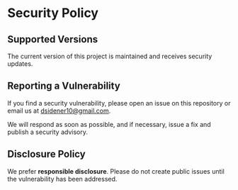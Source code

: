 # Security Policy

## Supported Versions

The current version of this project is maintained and receives security updates.

## Reporting a Vulnerability

If you find a security vulnerability, please open an issue on this repository or email us at dsidener10@gmail.com.

We will respond as soon as possible, and if necessary, issue a fix and publish a security advisory.

## Disclosure Policy

We prefer **responsible disclosure**. Please do not create public issues until the vulnerability has been addressed.
